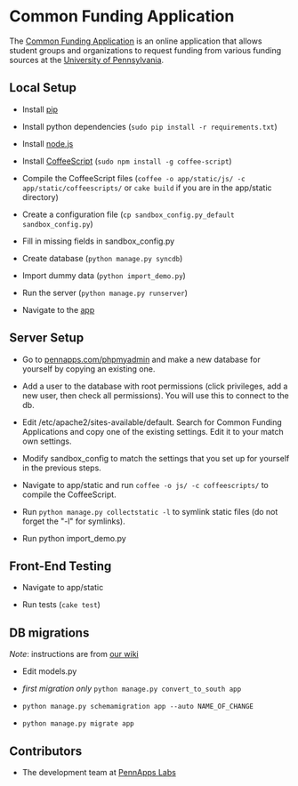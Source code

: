 Common Funding Application
=============================

The [Common Funding Application](http://cfa.pennapps.com) is an online application that allows student groups and organizations to request funding from various funding sources at the [University of Pennsylvania](http://www.upenn.edu).

## Local Setup
* Install [pip](http://www.pip-installer.org/en/latest/installing.html)

* Install python dependencies (`sudo pip install -r requirements.txt`)

* Install [node.js](http://nodejs.org/)

* Install [CoffeeScript](http://coffeescript.org) (`sudo npm install -g coffee-script`)

* Compile the CoffeeScript files (`coffee -o app/static/js/ -c app/static/coffeescripts/` or `cake build` if you are in the app/static directory)

* Create a configuration file (`cp sandbox_config.py_default sandbox_config.py`)

* Fill in missing fields in sandbox_config.py

* Create database (`python manage.py syncdb`)

* Import dummy data (`python import_demo.py`)

* Run the server (`python manage.py runserver`)

* Navigate to the [app](http://localhost:8000/)

## Server Setup

* Go to [pennapps.com/phpmyadmin](http://pennapps.com/phpmyadmin) and make a new database for yourself by copying an existing one.

* Add a user to the database with root permissions (click privileges, add a new user, then check all permissions). You will use this to connect to the db.

* Edit /etc/apache2/sites-available/default. Search for Common Funding Applications and copy one of the existing settings. Edit it to your match own settings.

* Modify sandbox_config to match the settings that you set up for yourself in the previous steps.

* Navigate to app/static and run `coffee -o js/ -c coffeescripts/` to compile the CoffeeScript.

* Run `python manage.py collectstatic -l` to symlink static files (do not forget the "-l" for symlinks).

* Run python import_demo.py

## Front-End Testing

* Navigate to app/static

* Run tests (`cake test`)

## DB migrations

_Note_: instructions are from [our wiki](https://github.com/pennappslabs/wiki/wiki/Setting-Up-South)

* Edit models.py

* _first migration only_ `python manage.py convert_to_south app`

* `python manage.py schemamigration app --auto NAME_OF_CHANGE`

* `python manage.py migrate app`

## Contributors

* The development team at [PennApps Labs](http://labs.pennapps.com/team/)
